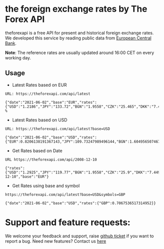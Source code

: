 # the foreign exchange rates by The Forex API

theforexapi is a free API for present and historical foreign exchange rates. We developed this service by reading public data from [European Central Bank](https://www.ecb.europa.eu/stats/policy_and_exchange_rates/euro_reference_exchange_rates/html/index.en.html).

**Note**: The reference rates are usually updated around 16:00 CET on every working day.

## Usage

* Latest Rates based on EUR
```
URL: https://theforexapi.com/api/latest

{"date":"2021-06-02","base":"EUR","rates":{"USD":"1.2186","JPY":"133.72","BGN":"1.9558","CZK":"25.465","DKK":"7.4365","GBP":"0.86125","HUF":"346.06","PLN":"4.4653","RON":"4.9208","SEK":"10.0898","CHF":"1.0982","ISK":"146.10","NOK":"10.1393","HRK":"7.5043","RUB":"89.5138","TRY":"10.4641","AUD":"1.5756","BRL":"6.2891","CAD":"1.4705","CNY":"7.7812","HKD":"9.4555","IDR":"17391.63","INR":"89.0830","KRW":"1356.11","MXN":"24.3207","MYR":"5.0267","NZD":"1.6843","PHP":"58.312","SGD":"1.6129","THB":"37.959","ZAR":"16.7269"}}
%                       
```

* Latest Rates based on USD
```
URL: https://theforexapi.com/api/latest?base=USD

{"date":"2021-06-02","base":"USD","rates":{"EUR":0.8206138191367143,"JPY":109.73247989496144,"BGN":1.6049565074675858,"CZK":20.89693090431643,"DKK":6.102494666010176,"GBP":0.7067536517314952,"HUF":283.98161825045133,"PLN":3.6642868865911704,"RON":4.038076481207944,"SEK":8.27982931232562,"CHF":0.9011980961759397,"ISK":119.89167897587396,"NOK":8.320449696372888,"HRK":6.158132282947645,"RUB":73.45626128344003,"TRY":8.586985064828493,"AUD":1.292959133431807,"BRL":5.1609223699327105,"CAD":1.2067126210405383,"CNY":6.3853602494666015,"HKD":7.759313966847203,"IDR":14271.811915312655,"INR":73.10274085015593,"KRW":1112.8426062694896,"MXN":19.957902511078288,"MYR":4.124979484654522,"NZD":1.3821598555719679,"PHP":47.851633021500085,"SGD":1.3235680288856064,"THB":31.14967996061054,"ZAR":13.726325291317908}}
```

* Get Rates based on Date
```
URL https://theforexapi.com/api/2008-12-10

{"rates":{"USD":"1.2925","JPY":"119.77","BGN":"1.9558","CZK":"25.9","DKK":"7.4499","EEK":"15.6466","GBP":"0.87325","HUF":"263.75","LTL":"3.4528","LVL":"0.7092","PLN":"3.9566","RON":"3.878","SEK":"10.567","SKK":"30.189","CHF":"1.5587","NOK":"9.1285","HRK":"7.1923","RUB":"36.0941","TRY":"2.028","AUD":"1.9665","BRL":"3.2406","CAD":"1.6295","CNY":"8.8708","HKD":"10.0171","IDR":"14185.19","KRW":"1790.76","MXN":"17.4681","MYR":"4.6724","NZD":"2.3696","PHP":"62.47","SGD":"1.9393","THB":"45.748","ZAR":"13.1916"},"date":"2008-12-10","base":"EUR"}
```

* Get Rates using base and symbol

```
https://theforexapi.com/api/latest?base=USD&symbols=GBP

{"date":"2021-06-02","base":"USD","rates":{"GBP":0.7067536517314952}}
```

# Support and feature requests:

We welcome your feedback and support, raise [github ticket](https://github.com/apiforfun/theforexapi/issues) if you want to report a bug. Need new features? Contact us [here](theforexapi@gmail.com)
